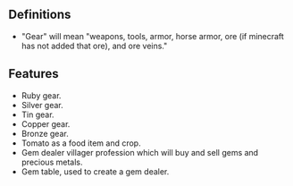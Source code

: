 ## Definitions

- "Gear" will mean "weapons, tools, armor, horse armor, ore (if minecraft has not added that ore), and ore veins."

## Features

- Ruby gear.
- Silver gear.
- Tin gear.
- Copper gear.
- Bronze gear.
- Tomato as a food item and crop.
- Gem dealer villager profession which will buy and sell gems and precious metals.
- Gem table, used to create a gem dealer.
